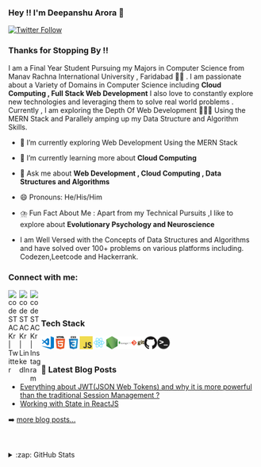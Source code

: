 ### Hey !! I'm Deepanshu Arora 👋


[![Twitter Follow](https://img.shields.io/twitter/follow/Deepansharora27?color=1DA1F2&logo=twitter&style=for-the-badge)](https://twitter.com/intent/follow?original_referer=https%3A%2F%2Fgithub.com%2FcodeSTACKr&screen_name=Deepansharora27)

### Thanks for Stopping By !!

I am a Final Year Student Pursuing my Majors in Computer Science from Manav Rachna International University , Faridabad 👨‍🎓 . I am passionate about a Variety of Domains in Computer Science including **Cloud Computing , Full Stack Web Development** I also love to constantly explore new technologies and leveraging them to solve real world problems . Currently , I am exploring the Depth Of Web Development 👨🏻‍💻 Using the MERN Stack and Parallely amping up my Data Structure and Algorithm Skills. 

- 🔭 I’m currently exploring Web Development Using the MERN Stack 

- 🌱 I’m currently learning more about **Cloud Computing**

- 💬 Ask me about **Web Development , Cloud Computing , Data Structures and Algorithms**

- 😄 Pronouns: He/His/Him
- ⛈️ Fun Fact About Me : Apart from my Technical Pursuits ,I like to explore about **Evolutionary Psychology and Neuroscience**

- I am Well Versed with the Concepts of Data Structures and Algorithms and have solved over 100+ problems on various platforms including. Codezen,Leetcode and Hackerrank.

### Connect with me:


<a href="https://twitter.com/deepansharora27" >
  <img
    align="left"
    alt="codeSTACKr | Twitter"
    width="22px"
    src="https://cdn.jsdelivr.net/npm/simple-icons@v3/icons/twitter.svg"
/></a>
<a href="https://www.linkedin.com/in/deepansharora27/">
  <img
    align="left"
    alt="codeSTACKr | LinkedIn"
    width="22px"
    src="https://cdn.jsdelivr.net/npm/simple-icons@v3/icons/linkedin.svg"
/></a>
<a href="https://www.instagram.com/deepanshu.codes/">
  <img
    align="left"
    alt="codeSTACKr | Instagram"
    width="22px"
    src="https://cdn.jsdelivr.net/npm/simple-icons@v3/icons/instagram.svg"
/></a>
<br/> <br/>

### Tech Stack 

<img align="left" alt="Visual Studio Code" width="26px" src="https://raw.githubusercontent.com/github/explore/80688e429a7d4ef2fca1e82350fe8e3517d3494d/topics/visual-studio-code/visual-studio-code.png" />
<img align="left" alt="HTML5" width="26px" src="https://raw.githubusercontent.com/github/explore/80688e429a7d4ef2fca1e82350fe8e3517d3494d/topics/html/html.png" />
<img align="left" alt="CSS3" width="26px" src="https://raw.githubusercontent.com/github/explore/80688e429a7d4ef2fca1e82350fe8e3517d3494d/topics/css/css.png" />
<img align="left" alt="JavaScript" width="26px" src="https://raw.githubusercontent.com/github/explore/80688e429a7d4ef2fca1e82350fe8e3517d3494d/topics/javascript/javascript.png" />
<img align="left" alt="React" width="26px" src="https://raw.githubusercontent.com/github/explore/80688e429a7d4ef2fca1e82350fe8e3517d3494d/topics/react/react.png" />
<img align="left" alt="Node.js" width="26px" src="https://raw.githubusercontent.com/github/explore/80688e429a7d4ef2fca1e82350fe8e3517d3494d/topics/nodejs/nodejs.png" />
<img align="left" alt="MongoDB" width="26px" src="https://raw.githubusercontent.com/github/explore/80688e429a7d4ef2fca1e82350fe8e3517d3494d/topics/mongodb/mongodb.png" />
<img align="left" alt="Git" width="26px" src="https://raw.githubusercontent.com/github/explore/80688e429a7d4ef2fca1e82350fe8e3517d3494d/topics/git/git.png" />
<img align="left" alt="GitHub" width="26px" src="https://raw.githubusercontent.com/github/explore/78df643247d429f6cc873026c0622819ad797942/topics/github/github.png" />
<img align="left" alt="Terminal" width="26px" src="https://raw.githubusercontent.com/github/explore/80688e429a7d4ef2fca1e82350fe8e3517d3494d/topics/terminal/terminal.png" />

<br />
<br />


### 📕 Latest Blog Posts

<!-- BLOG-POST-LIST:START -->
- [Everything about JWT(JSON Web Tokens) and why it is more powerful than the traditional Session Management ?](https://dev.to/deepansharora27/everything-about-jwt-json-web-tokens-and-why-it-is-more-powerful-than-the-traditional-session-management-2j1)
- [Working with State in ReactJS ](https://dev.to/deepansharora27/working-with-state-in-reactjs-5g65)

<!-- BLOG-POST-LIST:END -->

➡️ [more blog posts...](https://dev.to/deepansharora27)

<br />
<br />


<details>
  ### <summary>:zap: GitHub Stats</summary>

  <img align="left" alt="Deepanshu's Github Stats" src="https://github-readme-stats.codestackr.vercel.app/api?username=Deepansharora27&show_icons=true&hide_border=true" />

</details>
